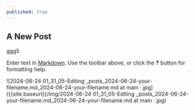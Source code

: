```yaml
---
published: true
---
```

## A New Post

ggg5

Enter text in [Markdown](http://daringfireball.net/projects/markdown/). Use the toolbar above, or click the **?** button for formatting help.

![2024-06-24 01_31_05-Editing _posts_2024-06-24-your-filename.md_2024-06-24-your-filename.md at main ·.jpg]({{site.baseurl}}/img/2024-06-24 01_31_05-Editing _posts_2024-06-24-your-filename.md_2024-06-24-your-filename.md at main ·.jpg)
